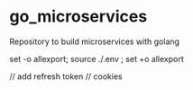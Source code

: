 # go_microservices
Repository to build microservices with golang

set -o allexport; source ./.env ; set +o allexport

// add refresh token
// cookies